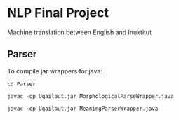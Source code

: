 # NLP Final Project

Machine translation between English and Inuktitut

## Parser
To compile jar wrappers for java:
```
cd Parser

javac -cp Uqailaut.jar MorphologicalParseWrapper.java

javac -cp Uqailaut.jar MeaningParserWrapper.java
```
